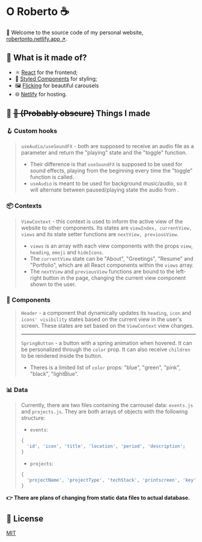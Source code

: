 <!-- markdownlint-disable MD030 -->
<!-- markdownlint-disable MD010 -->

# O Roberto ☕

🎊 Welcome to the source code of my personal website, [robertonto.netlify.app ↗️](https://robertonto.netlify.app/).

## 📝 What is it made of?

-  ⚛️ [React](https://reactjs.org/) for the frontend;
-  💅 [Styled Components](https://styled-components.com/) for styling;
-  🖼️ [Flicking](https://naver.github.io/egjs-flicking/) for beautiful carousels
-  🌐 [Netlify](https://www.netlify.com/) for hosting.

## 📝 ~~🧟 (Probably obscure)~~ Things I made

### 🪝 Custom hooks

> `useAudio/useSoundFX` - both are supposed to receive an audio file as a parameter and return the "playing" state and the "toggle" function.
>
> -  Their difference is that `useSoundFX` is supposed to be used for sound effects, playing from the beginning every time the "toggle" function is called.
> -  `useAudio` is meant to be used for background music/audio, so it will alternate between paused/playing state the audio from .

### 📦 Contexts

> `ViewContext` - this context is used to inform the active view of the website to other components. Its states are `viewIndex, currentView, views` and its state setter functions are `nextView, previousView`.
>
> -  `views` is an array with each view components with the props `view`, `heading`, `emoji` and `hideIcons`.
> -  The `currentView` state can be "About", "Greetings", "Resume" and "Portfolio", which are all React components within the `views` array.
> -  The `nextView` and `previousView` functions are bound to the left-right button in the page, changing the current view component shown to the user.

### 🎨 Components

> `Header` - a component that dynamically updates its `heading`, `icon` and `icons' visibility` states based on the current view in the user's screen. These states are set based on the `ViewContext` view changes.
>
> ---
>
> `SpringButton` - a button with a spring animation when hovered. It can be personalized through the `color` prop. It can also receive `children` to be rendered inside the button.
>
> -  Theres is a limited list of `color` props: "blue", "green", "pink", "black", "lightBlue".

### 📊 Data

> Currently, there are two files containing the carrousel data: `events.js` and `projects.js`. They are both arrays of objects with the following structure:
>
> -  `events`:
>
> ```js
> {
> 	'id', 'icon', 'title', 'location', 'period', 'description';
> }
> ```
>
> -  `projects`:
>
> ```js
> {
> 	'projectName', 'projectType', 'techStack', 'printscreen', 'key', 'repo', 'live';
> }
> ```

**👉 There are plans of changing from static data files to actual database.**

## 📝 License

[MIT](https://choosealicense.com/licenses/mit/)
